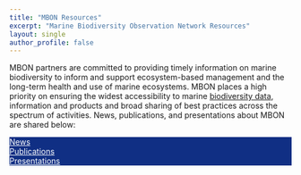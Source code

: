 ```yaml
---
title: "MBON Resources"
excerpt: "Marine Biodiversity Observation Network Resources"
layout: single
author_profile: false
---
```

MBON partners are committed to providing timely information on marine biodiversity to inform and support ecosystem-based management and the long-term health and use of marine ecosystems.  MBON places a high priority on ensuring the widest accessibility to marine [biodiversity data](https://marinebon.org/pages/data/), information and products and broad sharing of best practices across the spectrum of activities. News, publications, and presentations about MBON are shared below:


<div class="clearfix">
  <div class="resourcebox" style="background-color: #102f84;">
  <a style="color: #ffffff;" href="https://marinebon.org/pages/news/">News</a>
  </div>
  <div class="resourcebox" style="background-color: #102f84;">
  <a style="color: #ffffff;" href="https://marinebon.org/pages/publications/">Publications</a>
  </div>
  <div class="resourcebox" style="background-color: #102f84;">
  <a style="color: #ffffff;" href="https://marinebon.org/pages/presentations/">Presentations</a>
  </div>
</div>

